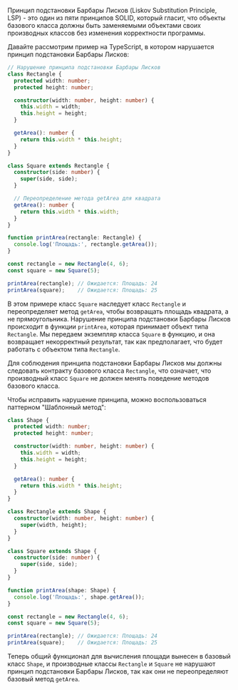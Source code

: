 Принцип подстановки Барбары Лисков (Liskov Substitution Principle, LSP) - это один из пяти принципов SOLID, который
гласит, что объекты базового класса должны быть заменяемыми объектами своих производных классов без изменения
корректности программы.

Давайте рассмотрим пример на TypeScript, в котором нарушается принцип подстановки Барбары Лисков:

```typescript
// Нарушение принципа подстановки Барбары Лисков
class Rectangle {
  protected width: number;
  protected height: number;

  constructor(width: number, height: number) {
    this.width = width;
    this.height = height;
  }

  getArea(): number {
    return this.width * this.height;
  }
}

class Square extends Rectangle {
  constructor(side: number) {
    super(side, side);
  }

  // Переопределение метода getArea для квадрата
  getArea(): number {
    return this.width * this.width;
  }
}

function printArea(rectangle: Rectangle) {
  console.log('Площадь:', rectangle.getArea());
}

const rectangle = new Rectangle(4, 6);
const square = new Square(5);

printArea(rectangle); // Ожидается: Площадь: 24
printArea(square);    // Ожидается: Площадь: 25
```

В этом примере класс `Square` наследует класс `Rectangle` и переопределяет метод `getArea`, чтобы возвращать площадь
квадрата, а не прямоугольника. Нарушение принципа подстановки Барбары Лисков происходит в функции `printArea`, которая
принимает объект типа `Rectangle`. Мы передаем экземпляр класса `Square` в функцию, и она возвращает некорректный
результат, так как предполагает, что будет работать с объектом типа `Rectangle`.

Для соблюдения принципа подстановки Барбары Лисков мы должны следовать контракту базового класса `Rectangle`, что
означает, что производный класс `Square` не должен менять поведение методов базового класса.

Чтобы исправить нарушение принципа, можно воспользоваться паттерном "Шаблонный метод":

```typescript
class Shape {
  protected width: number;
  protected height: number;

  constructor(width: number, height: number) {
    this.width = width;
    this.height = height;
  }

  getArea(): number {
    return this.width * this.height;
  }
}

class Rectangle extends Shape {
  constructor(width: number, height: number) {
    super(width, height);
  }
}

class Square extends Shape {
  constructor(side: number) {
    super(side, side);
  }
}

function printArea(shape: Shape) {
  console.log('Площадь:', shape.getArea());
}

const rectangle = new Rectangle(4, 6);
const square = new Square(5);

printArea(rectangle); // Ожидается: Площадь: 24
printArea(square);    // Ожидается: Площадь: 25
```

Теперь общий функционал для вычисления площади вынесен в базовый класс `Shape`, и производные классы `Rectangle`
и `Square` не нарушают принцип подстановки Барбары Лисков, так как они не переопределяют базовый метод `getArea`.